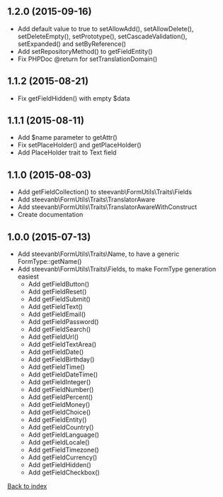 1.2.0 (2015-09-16)
------------------

- Add default value to true to setAllowAdd(), setAllowDelete(), setDeleteEmpty(), setPrototype(), setCascadeValidation(), setExpanded() and setByReference()
- Add setRepositoryMethod() to getFieldEntity()
- Fix PHPDoc @return for setTranslationDomain()

1.1.2 (2015-08-21)
------------------

- Fix getFieldHidden() with empty $data

1.1.1 (2015-08-11)
------------------

- Add $name parameter to getAttr()
- Fix setPlaceHolder() and getPlaceHolder()
- Add PlaceHolder trait to Text field

1.1.0 (2015-08-03)
------------------

- Add getFieldCollection() to steevanb\FormUtils\Traits\Fields
- Add steevanb\FormUtils\Traits\TranslatorAware
- Add steevanb\FormUtils\Traits\TranslatorAwareWithConstruct
- Create documentation

1.0.0 (2015-07-13)
------------------

- Add steevanb\FormUtils\Traits\Name, to have a generic FormType::getName()
- Add steevanb\FormUtils\Traits\Fields, to make FormType generation easiest
    - Add getFieldButton()
    - Add getFieldReset()
    - Add getFieldSubmit()
    - Add getFieldText()
    - Add getFieldEmail()
    - Add getFieldPassword()
    - Add getFieldSearch()
    - Add getFieldUrl()
    - Add getFieldTextArea()
    - Add getFieldDate()
    - Add getFieldBirthday()
    - Add getFieldTime()
    - Add getFieldDateTime()
    - Add getFieldInteger()
    - Add getFieldNumber()
    - Add getFieldPercent()
    - Add getFieldMoney()
    - Add getFieldChoice()
    - Add getFieldEntity()
    - Add getFieldCountry()
    - Add getFieldLanguage()
    - Add getFieldLocale()
    - Add getFieldTimezone()
    - Add getFieldCurrency()
    - Add getFieldHidden()
    - Add getFieldCheckbox()

[Back to index](../README.md)
